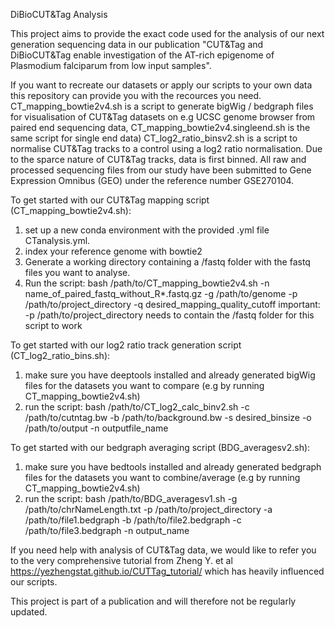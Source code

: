 DiBioCUT&Tag Analysis

This project aims to provide the exact code used for the analysis of our next generation sequencing data in our publication "CUT&Tag and DiBioCUT&Tag enable investigation of the AT-rich epigenome of Plasmodium falciparum from low input samples".

If you want to recreate our datasets or apply our scripts to your own data this repository can provide you with the recources you need. 
CT_mapping_bowtie2v4.sh is a script to generate bigWig / bedgraph files for visualisation of CUT&Tag datasets on e.g UCSC genome browser from paired end sequencing data, CT_mapping_bowtie2v4.singleend.sh is the same script for single end data)
CT_log2_ratio_binsv2.sh is a script to normalise CUT&Tag tracks to a control using a log2 ratio normalisation. Due to the sparce nature of CUT&Tag tracks, data is first binned.
All raw and processed sequencing files from our study have been submitted to Gene Expression Omnibus (GEO) under the reference number GSE270104.

To get started with our CUT&Tag mapping script (CT_mapping_bowtie2v4.sh):
1. set up a new conda environment with the provided .yml file CTanalysis.yml.
2. index your reference genome with bowtie2
3. Generate a working directory containing a /fastq folder with the fastq files you want to analyse.
4. Run the script: bash /path/to/CT_mapping_bowtie2v4.sh -n name_of_paired_fastq_without_R*.fastq.gz -g /path/to/genome -p /path/to/project_directory -q desired_mapping_quality_cutoff
important: -p /path/to/project_directory needs to contain the /fastq folder for this script to work


To get started with our log2 ratio track generation script (CT_log2_ratio_bins.sh):
1. make sure you have deeptools installed and already generated bigWig files for the datasets you want to compare (e.g by running CT_mapping_bowtie2v4.sh)
2. run the script: bash /path/to/CT_log2_calc_binv2.sh -c /path/to/cutntag.bw  -b /path/to/background.bw -s desired_binsize -o /path/to/output -n outputfile_name


To get started with our bedgraph averaging script (BDG_averagesv2.sh):
1. make sure you have bedtools installed and already generated bedgraph files for the datasets you want to combine/average (e.g by running CT_mapping_bowtie2v4.sh)
2. run the script: bash /path/to/BDG_averagesv1.sh -g /path/to/chrNameLength.txt -p /path/to/project_directory -a /path/to/file1.bedgraph -b /path/to/file2.bedgraph -c /path/to/file3.bedgraph -n output_name 


If you need help with analysis of CUT&Tag data, we would like to refer you to the very comprehensive tutorial from Zheng Y. et al https://yezhengstat.github.io/CUTTag_tutorial/ which has heavily influenced our scripts.

This project is part of a publication and will therefore not be regularly updated.
